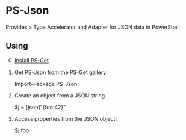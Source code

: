 PS-Json
========
Provides a Type Accelerator and Adapter for JSON data in PowerShell

Using
-----
0. [Install PS-Get](http://psget.org/pages/Install)
1. Get PS-Json from the PS-Get gallery

    Import-Package PS-Json

2. Create an object from a JSON string

    $j = [json]"{foo:42}"

3. Access properties from the JSON object!

    $j.foo